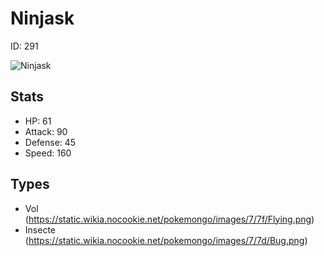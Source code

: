# Ninjask


ID: 291

![](https://raw.githubusercontent.com/PokeAPI/sprites/master/sprites/pokemon/other/official-artwork/291.png "Ninjask")

## Stats


 - HP: 61
 - Attack: 90
 - Defense: 45
 - Speed: 160

## Types


 - Vol (https://static.wikia.nocookie.net/pokemongo/images/7/7f/Flying.png)
 - Insecte (https://static.wikia.nocookie.net/pokemongo/images/7/7d/Bug.png)
